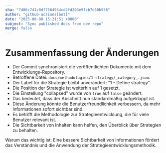 ```yaml
---
sha: "7d86c741c0df7564954cd2fd203e9fcb7d50b956"
author: "github-actions[bot]"
date: "2025-08-08 15:21:51 +0000"
subject: "Sync published docs from dev repo"
merge: false
---
```


# Zusammenfassung der Änderungen

- Der Commit synchronisiert die veröffentlichten Dokumente mit dem Entwicklungs-Repository.
- Betroffene Datei: `docs/methodologies/1-strategy/_category_.json`.
- Der Label für die Strategie bleibt unverändert: "1 - Define strategy".
- Die Position der Strategie ist weiterhin auf 1 gesetzt.
- Die Einstellung "collapsed" wurde von `true` auf `false` geändert.
- Das bedeutet, dass der Abschnitt nun standardmäßig aufgeklappt ist.
- Diese Änderung könnte die Benutzerfreundlichkeit verbessern, da mehr Informationen sofort sichtbar sind.
- Es betrifft die Methodologie zur Strategieentwicklung, die für viele Benutzer relevant ist.
- Die Sichtbarkeit von Inhalten kann helfen, den Überblick über Strategien zu behalten.

Warum das wichtig ist: Eine bessere Sichtbarkeit von Informationen fördert das Verständnis und die Anwendung der Strategieentwicklungsmethodik.

